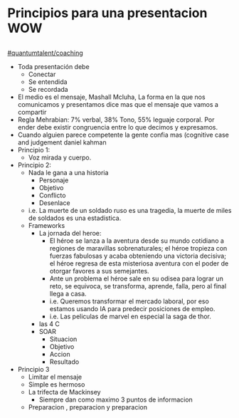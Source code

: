 # Principios para una presentacion WOW



##

[#quantumtalent/coaching](bear://x-callback-url/open-tag?name=quantumtalent/coaching)

* Toda presentación debe
  * Conectar
  * Se entendida
  * Se recordada
* El medio es el mensaje, Mashall Mcluha, La forma en la que nos comunicamos y presentamos dice mas que el mensaje que vamos a compartir
* Regla Mehrabian: 7% verbal, 38% Tono, 55% leguaje corporal. Por ender debe existir congruencia entre lo que decimos y expresamos.
* Cuando alguien parece competente la gente confia mas (cognitive case and judgement daniel kahman
* Principio 1:
  * Voz mirada y cuerpo.
* Principio 2:
  * Nada le gana a una historia
    * Personaje
    * Objetivo
    * Conflicto
    * Desenlace
  * i.e. La muerte de un soldado ruso es una tragedia, la muerte de miles de soldados es una estadistica.
  * Frameworks
    * La jornada del heroe:
      * El héroe se lanza a la aventura desde su mundo cotidiano a regiones de maravillas sobrenaturales; el héroe tropieza con fuerzas fabulosas y acaba obteniendo una victoria decisiva; el héroe regresa de esta misteriosa aventura con el poder de otorgar favores a sus semejantes.
      * Ante un problema el héroe sale en su odisea para lograr un reto, se equivoca, se transforma, aprende, falla, pero al final llega a casa.
      * i.e. Queremos transformar el mercado laboral, por eso estamos usando IA para predecir posiciones de empleo.
      * i.e. Las peliculas de marvel en especial la saga de thor.
    * las 4 C
    * SOAR
      * Situacion
      * Objetivo
      * Accion
      * Resultado
* Principio 3
  * Limitar el mensaje
  * Simple es hermoso
  * La trifecta de Mackinsey
    * Siempre dan como maximo 3 puntos de informacion
  * Preparacion , preparacion y preparacion
